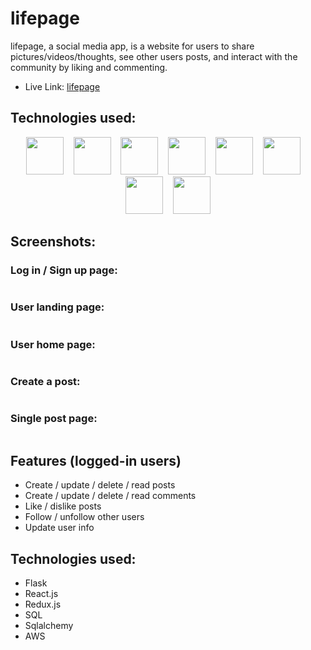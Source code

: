 # lifepage

lifepage, a social media app, is a website for users to share pictures/videos/thoughts, see other users posts, and interact with the community by liking and commenting.
- Live Link: [lifepage](https://lifepage.onrender.com/)

## Technologies used: 
<div align="center" width="100">
<img src="https://cdn.jsdelivr.net/gh/devicons/devicon/icons/python/python-original.svg" width="60" height="60"/>&nbsp;&nbsp;&nbsp;&nbsp;<img src="https://cdn.jsdelivr.net/gh/devicons/devicon/icons/flask/flask-original-wordmark.svg" width="60" height="60"/>&nbsp;&nbsp;&nbsp;&nbsp;<img src="https://cdn.jsdelivr.net/gh/devicons/devicon/icons/javascript/javascript-plain.svg" width="60" height="60"/>&nbsp;&nbsp;&nbsp;&nbsp;<img src="https://cdn.jsdelivr.net/gh/devicons/devicon/icons/react/react-original.svg" width="60" height="60"/>&nbsp;&nbsp;&nbsp;&nbsp;<img src="https://cdn.jsdelivr.net/gh/devicons/devicon/icons/redux/redux-original.svg" width="60" height="60"/>&nbsp;&nbsp;&nbsp;&nbsp;<img src="https://cdn.jsdelivr.net/gh/devicons/devicon/icons/sqlite/sqlite-original-wordmark.svg" width="60" height="60"/>&nbsp;&nbsp;&nbsp;&nbsp;<img src="https://cdn.jsdelivr.net/gh/devicons/devicon/icons/sqlalchemy/sqlalchemy-original.svg" width="60" height="60"/>&nbsp;&nbsp;&nbsp;&nbsp;<img src="https://cdn.jsdelivr.net/gh/devicons/devicon/icons/amazonwebservices/amazonwebservices-plain-wordmark.svg" width="60" height="60"/>
</div>
          



## Screenshots:

### Log in / Sign up page: 
<img src='https://github.com/YuChienChou/lifepage/assets/108157183/a4439b9b-894e-46e1-b55e-f2ff283a3c3a' alt="">

### User landing page:
<img src='https://github.com/YuChienChou/lifepage/assets/108157183/7ef896a9-49df-442e-833b-944070a9d3a6' alt="">

### User home page: 
<img src='https://github.com/YuChienChou/lifepage/assets/108157183/7f335281-5318-4252-8ebd-6136d3f89c11' alt="">

### Create a post:
<img src='https://github.com/YuChienChou/lifepage/assets/108157183/f4201deb-a82e-4971-8bbe-9d9f2af108bf' alt="">

### Single post page:
<img src='https://github.com/YuChienChou/lifepage/assets/108157183/7530b8cc-ddba-4a7d-a7cd-bccb506e327a' alt="">




## Features (logged-in users)
- Create / update / delete / read posts
- Create / update / delete / read comments
- Like / dislike posts
- Follow / unfollow other users
- Update user info

## Technologies used: 
- Flask
- React.js
- Redux.js
- SQL
- Sqlalchemy
- AWS
  








